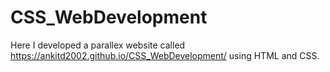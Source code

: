 # CSS_WebDevelopment
Here I developed a parallex website called https://ankitd2002.github.io/CSS_WebDevelopment/ using HTML and CSS.
